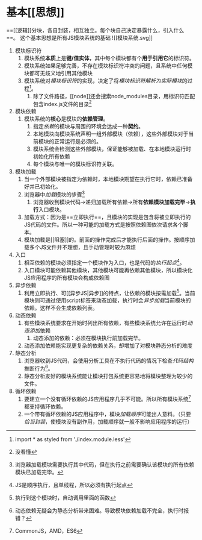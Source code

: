 # 基本[[思想]]
==[[逻辑]]分块，各自封装，相互独立。每个块自己决定暴露什么，引入什么==。
这个基本思想是所有JS模块系统的基础
![[模块系统.svg]]
1. 模块标识符
	1. 模块系统**本质**上是**键/值实体**，其中每个模块都有个**用于引用它**的标识符。
	2. 模块系统如果足够完善，不存在模块标识符冲突的问题，且系统中任何模块都可无歧义地引用其他模块
	3. 模块系统对*模块标识符*的实现，决定了将*模块标识符解析为实际模块*的过程[^1]。
		1. 除了文件路径，[[node]]还会搜索node_modules目录，用标识符匹配包含index.js文件的目录[^2]
2. 模块依赖
	1. 模块系统的**核心**是模块的**依赖管理**。
		1. 指定*依赖*的模块与周围的环境会达成一种**契约**。
		2. 本地模块向模块系统声明一组外部模块（依赖），这些外部模块对于当前模块的正常运行是必须的。
		3. 模块系统会检测这些外部模块，保证能够被加载、在本地模块运行时初始化所有依赖
		4. 每个模块与唯一的模块标识符关联。
3. 模块加载
	1. 当一个外部模块被指定为依赖时，本地模块期望在执行它时，依赖已准备好并已初始化。
	2. 浏览器中*加载*模块的步骤[^3] 
		1. 浏览器收到模块代码→递归加载所有依赖→所有**依赖模块加载完毕**→**执行**入口模块。
	3. 加载方式：因为是==立即执行==，且模块的实现是包含将被立即执行的JS代码的文件。所以一种可能的加载方式是按照依赖图依次请求各个脚本。
	4. 模块加载是[[阻塞]]的。前面的操作完成后才能执行后面的操作。按顺序加载多个JS文件并不理想，且手动管理时较为麻烦
4. 入口
	1. 相互依赖的模块必须指定一个模块作为入口，也是代码的*执行起点*[^4]。
	2. 入口模块可能依赖其他模块，其他模块可能再依赖其他模块，所以模块化JS应用程序的所有模块会构成依赖图
5. 异步依赖
	1. 利用立即执行、可[[异步JS|异步]]的特点，让依赖的模块按需加载[^5]。当前模块则可通过使用script标签来动态加载，执行时会*异步加载*当前模块的依赖。这样不会生成依赖列表。
6. 动态依赖
	1. 有些模块系统要求在开始时列出所有依赖，有些模块系统允许在运行时*动态添加*依赖
		1. 动态添加的依赖：必须在模块执行前加载完毕。
	2. 动态添加依赖能实现更复杂的依赖关系，却增加了对模块静态分析的难度
7. 静态分析
	1. 浏览器收到JS代码，会使用分析工具在不执行代码的情况下检查*代码结构*推断行为[^6]。
	2. 静态分析友好的模块系统能让模块打包系统更容易地将模块整理为较少的文件。
8. 循环依赖
	1. 要建立一个没有循环依赖的JS应用程序几乎不可能。所以所有模块系统[^7]都支持循环依赖。
	2. 一个带有循环依赖的JS应用程序中，模块*加载顺序*可能出人意料。（只要*恰当封装*，使模块没有副作用，加载顺序就一般不影响应用程序的运行）



[^1]: import \* as styled from './index.module.less'
[^2]: 没看懂
[^3]: 浏览器加载模块需要执行其中代码，但在执行之前需要确认该模块的所有依赖模块已加载完毕。
[^4]: JS是顺序执行，且单线程，所以必须有执行起点
[^5]: 执行到这个模块时，自动调用里面的函数
[^6]: 动态依赖无疑会为静态分析带来困难。导致模块依赖加载不完全，执行时报错？
[^7]: CommonJS，AMD，ES6